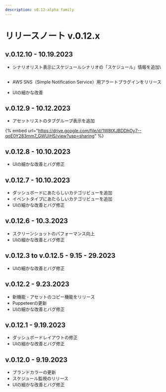 ```yaml
---
description: v0.12-alpha family
---
```


# リリースノート v.0.12.x

<!--
# 🔖 リリースノート v.0.12.x
-->

## v.0.12.10 - 10.19.2023

*   シナリオリスト表示にスケジュールシナリオの「スケジュール」情報を追加\


    <figure><img src="../../../../../.gitbook/assets/Screenshot 2023-10-19 at 21.51.11.png" alt=""><figcaption></figcaption></figure>
* AWS SNS（Simple Notification Service）用アラートプラグインをリリース
* UIの細かな改善

## v.0.12.9 - 10.12.2023

* アセットリストのタブグループ表示を追加

{% embed url="https://drive.google.com/file/d/1W8tXJBDDhOy7--qoE0Y283mm7_GWUiHS/view?usp=sharing" %}

## v.0.12.8 - 10.10.2023

* UIの細かな改善とバグ修正

## v.0.12.7 - 10.10.2023

* ダッシュボードにあたらしいカテゴリビューを追加
* イベントタイプにあたらしいカテゴリビューを追加
* UIの細かな改善とバグ修正

## v.0.12.6 - 10.3.2023

* スクリーンショットのパフォーマンス向上
* UIの細かな改善とバグ修正

## v.0.12.3 to v.0.12.5 - 9.15 - 29.2023

* UIの細かな改善とバグ修正

## v.0.12.2 - 9.23.2023

* 新機能 - アセットのコピー機能をリリース
* Puppeteerの更新
* UIの細かな改善とバグ修正

## v.0.12.1 - 9.19.2023&#x20;

* ダッシュボードレイアウトの修正
* UIの細かな改善とバグ修正

## v.0.12.0 - 9.19.2023&#x20;

* ブランドカラーの更新
* スケジュール監視のリリース
* UIの細かな改善とバグ修正


